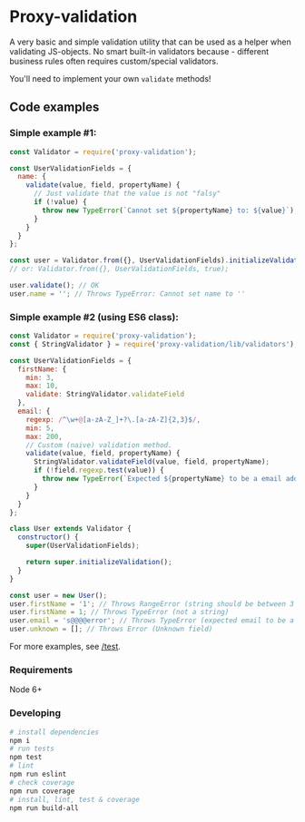 # Proxy-validation

A very basic and simple validation utility that can be used as a helper when validating JS-objects.
No smart built-in validators because - different business rules often requires custom/special validators.

You'll need to implement your own `validate` methods!

## Code examples

### Simple example #1:

```javascript
const Validator = require('proxy-validation');

const UserValidationFields = {
  name: {
    validate(value, field, propertyName) {
      // Just validate that the value is not "falsy"
      if (!value) {
        throw new TypeError(`Cannot set ${propertyName} to: ${value}`);
      }
    }
  }
};

const user = Validator.from({}, UserValidationFields).initializeValidation();
// or: Validator.from({}, UserValidationFields, true);

user.validate(); // OK
user.name = ''; // Throws TypeError: Cannot set name to ''
```

### Simple example #2 (using ES6 class):

```javascript
const Validator = require('proxy-validation');
const { StringValidator } = require('proxy-validation/lib/validators');

const UserValidationFields = {
  firstName: {
    min: 3,
    max: 10,
    validate: StringValidator.validateField
  },
  email: {
    regexp: /^\w+@[a-zA-Z_]+?\.[a-zA-Z]{2,3}$/,
    min: 5,
    max: 200,
    // Custom (naive) validation method.
    validate(value, field, propertyName) {
      StringValidator.validateField(value, field, propertyName);
      if (!field.regexp.test(value)) {
        throw new TypeError(`Expected ${propertyName} to be a email address`);
      }
    }
  }
};

class User extends Validator {
  constructor() {
    super(UserValidationFields);

    return super.initializeValidation();
  }
}

const user = new User();
user.firstName = '1'; // Throws RangeError (string should be between 3 and 10 characters)
user.firstName = 1; // Throws TypeError (not a string)
user.email = 's@@@@error'; // Throws TypeError (expected email to be a email address)
user.unknown = []; // Throws Error (Unknown field)
```

For more examples, see <a href="https://github.com/nekman/proxy-validation/tree/master/test">/test</a>.

### Requirements
Node 6+

### Developing
```bash
# install dependencies
npm i
# run tests
npm test
# lint
npm run eslint
# check coverage
npm run coverage
# install, lint, test & coverage
npm run build-all
```